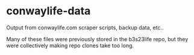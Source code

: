 # conwaylife-data
Output from conwaylife.com scraper scripts, backup data, etc..

Many of these files were previously stored in the b3s23life repo,
but they were collectively making repo clones take too long.
